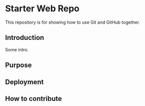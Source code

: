 # Starter Web Repo

This repository is for showing how to use Git and GitHub together.

## Introduction 

Some intro.

## Purpose

## Deployment

## How to contribute